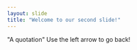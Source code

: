 ```yaml
---
layout: slide
title: "Welcome to our second slide!"
---
```

"A quotation"
Use the left arrow to go back!
